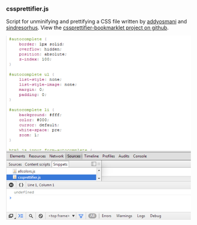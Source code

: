 ### cssprettifier.js

Script for unminifying and prettifying a CSS file written by [addyosmani](http://addyosmani.com) and [sindresorhus](http://sindresorhus.com). View the [cssprettifier-bookmarklet project on github](https://github.com/addyosmani/cssprettifier-bookmarklet).

[![cssprettifier](snippets/cssprettifier/cssprettifier.png)](snippets/cssprettifier/cssprettifier.js)